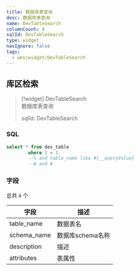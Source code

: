 ```yaml
---
title: 数据库表查询
desc: 数据库表查询
name: DevTableSearch
columnCount: 4
sqlId: DevTableSearch
type: widget
navIgnore: false
tags:
  - wms/widget/DevTableSearch
---
```


## 库区检索
>[!widget] DevTableSearch  
> 数据库表查询  
> 
> sqlId: DevTableSearch
  
### SQL
```sql
select * from dev_table
        where 1 = 1
        --% and table_name like #{__queryValue}
        --# and #
```

### 字段
总共 `4` 个

| 字段  | 描述  |
| --- | --- |
| table_name | 数据表名 |
| schema_name | 数据库schema名称 |
| description | 描述 |
| attributes | 表属性 |

